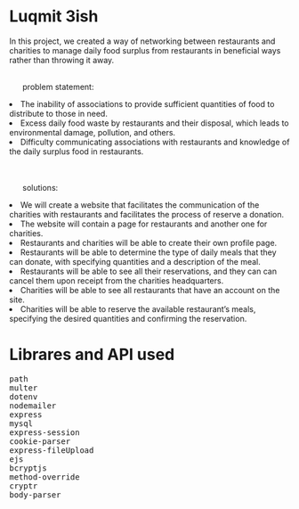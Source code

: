 <h1> Luqmit 3ish </h1>
In this project, we created a way of networking between restaurants and charities to manage daily food surplus from restaurants in beneficial ways
rather than throwing it away.

<br>
<br>
<ul>problem statement:</ul>
<li>The inability of associations to provide sufficient quantities of food to distribute to those in need.
</li>
<li>Excess daily food waste by restaurants and their disposal, which leads to environmental damage, pollution, and others.
</li>
<li>Difficulty communicating associations with restaurants and knowledge of the daily surplus food in restaurants.
</li>
<br>
<br>
<ul>solutions: </ul>
<li>We will create a website that facilitates the communication of the charities with restaurants and facilitates the process of reserve a donation.
  </li>
  
  <li>The website will contain a page for restaurants and another one for charities.
  </li>
   <li>Restaurants and charities will be able to create their own profile page.
  </li>
     <li>Restaurants will be able to determine the type of daily meals that they can donate, with specifying quantities and a description of the meal.
  </li>
  <li>Restaurants will be able to see all their reservations, and they can can cancel them upon receipt from the charities headquarters.
</li>
<li>Charities will be able to see all restaurants that have an account on the site.
</li>
<li>Charities will be able to reserve the available restaurant’s meals, specifying the desired quantities and  confirming the reservation.
  </li>
<h1> Librares and API used</h1>
<pre>
path
multer
dotenv
nodemailer
express
mysql
express-session
cookie-parser
express-fileUpload
ejs
bcryptjs
method-override
cryptr
body-parser
</pre>

  


